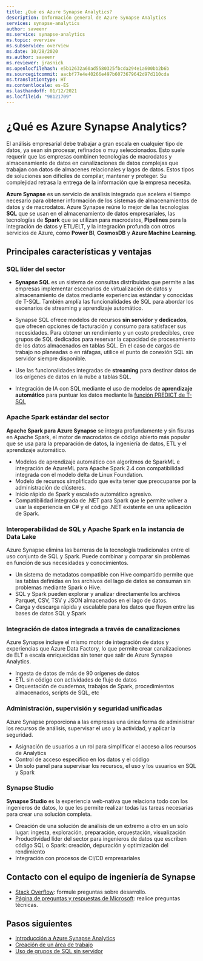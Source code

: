 ```yaml
---
title: ¿Qué es Azure Synapse Analytics?
description: Información general de Azure Synapse Analytics
services: synapse-analytics
author: saveenr
ms.service: synapse-analytics
ms.topic: overview
ms.subservice: overview
ms.date: 10/28/2020
ms.author: saveenr
ms.reviewer: jrasnick
ms.openlocfilehash: e5b12632a60ad5580325fbcda294e1a600bb2b6b
ms.sourcegitcommit: aacbf77e4e40266e497b6073679642d97d110cda
ms.translationtype: HT
ms.contentlocale: es-ES
ms.lasthandoff: 01/12/2021
ms.locfileid: "98121709"
---
```

# <a name="what-is-azure-synapse-analytics"></a>¿Qué es Azure Synapse Analytics?

El análisis empresarial debe trabajar a gran escala en cualquier tipo de datos, ya sean sin procesar, refinados o muy seleccionados. Esto suele requerir que las empresas combinen tecnologías de macrodatos y almacenamiento de datos en canalizaciones de datos complejas que trabajan con datos de almacenes relacionales y lagos de datos. Estos tipos de soluciones son difíciles de compilar, mantener y proteger. Su complejidad retrasa la entrega de la información que la empresa necesita.

**Azure Synapse** es un servicio de análisis integrado que acelera el tiempo necesario para obtener información de los sistemas de almacenamientos de datos y de macrodatos. Azure Synapse reúne lo mejor de las tecnologías **SQL** que se usan en el almacenamiento de datos empresariales, las tecnologías de **Spark** que se utilizan para macrodatos, **Pipelines** para la integración de datos y ETL/ELT, y la integración profunda con otros servicios de Azure, como **Power BI**, **CosmosDB** y **Azure Machine Learning**.

## <a name="key-features--benefits"></a>Principales características y ventajas

### <a name="industry-leading-sql"></a>SQL líder del sector

* **Synapse SQL** es un sistema de consultas distribuidas que permite a las empresas implementar escenarios de virtualización de datos y almacenamiento de datos mediante experiencias estándar y conocidas de T-SQL. También amplía las funcionalidades de SQL para abordar los escenarios de streaming y aprendizaje automático.

* Synapse SQL ofrece modelos de recursos **sin servidor** y **dedicados**, que ofrecen opciones de facturación y consumo para satisfacer sus necesidades. Para obtener un rendimiento y un costo predecibles, cree grupos de SQL dedicados para reservar la capacidad de procesamiento de los datos almacenados en tablas SQL. En el caso de cargas de trabajo no planeadas o en ráfagas, utilice el punto de conexión SQL sin servidor siempre disponible.
* Use las funcionalidades integradas de **streaming** para destinar datos de los orígenes de datos en la nube a tablas SQL.
* Integración de IA con SQL mediante el uso de modelos de **aprendizaje automático** para puntuar los datos mediante la [función PREDICT de T-SQL](https://docs.microsoft.com/sql/t-sql/queries/predict-transact-sql?view=azure-sqldw-latest)

### <a name="industry-standard-apache-spark"></a>Apache Spark estándar del sector

**Apache Spark para Azure Synapse** se integra profundamente y sin fisuras en Apache Spark, el motor de macrodatos de código abierto más popular que se usa para la preparación de datos, la ingeniería de datos, ETL y el aprendizaje automático.

* Modelos de aprendizaje automático con algoritmos de SparkML e integración de AzureML para Apache Spark 2.4 con compatibilidad integrada con el modelo delta de Linux Foundation.
* Modelo de recursos simplificado que evita tener que preocuparse por la administración de clústeres.
* Inicio rápido de Spark y escalado automático agresivo.
* Compatibilidad integrada de .NET para Spark que le permite volver a usar la experiencia en C# y el código .NET existente en una aplicación de Spark.

### <a name="interop-of-sql-and-apache-spark-on-your-data-lake"></a>Interoperabilidad de SQL y Apache Spark en la instancia de Data Lake

Azure Synapse elimina las barreras de la tecnología tradicionales entre el uso conjunto de SQL y Spark. Puede combinar y comparar sin problemas en función de sus necesidades y conocimientos.

* Un sistema de metadatos compatible con Hive compartido permite que las tablas definidas en los archivos del lago de datos se consuman sin problemas mediante Spark o Hive.
* SQL y Spark pueden explorar y analizar directamente los archivos Parquet, CSV, TSV y JSON almacenados en el lago de datos.
* Carga y descarga rápida y escalable para los datos que fluyen entre las bases de datos SQL y Spark

### <a name="built-in-data-integration-via-pipelines"></a>Integración de datos integrada a través de canalizaciones

Azure Synapse incluye el mismo motor de integración de datos y experiencias que Azure Data Factory, lo que permite crear canalizaciones de ELT a escala enriquecidas sin tener que salir de Azure Synapse Analytics.

* Ingesta de datos de más de 90 orígenes de datos
* ETL sin código con actividades de flujo de datos
* Orquestación de cuadernos, trabajos de Spark, procedimientos almacenados, scripts de SQL, etc

### <a name="unified-management-monitoring-and-security"></a>Administración, supervisión y seguridad unificadas

Azure Synapse proporciona a las empresas una única forma de administrar los recursos de análisis, supervisar el uso y la actividad, y aplicar la seguridad.

* Asignación de usuarios a un rol para simplificar el acceso a los recursos de Analytics
* Control de acceso específico en los datos y el código
* Un solo panel para supervisar los recursos, el uso y los usuarios en SQL y Spark

### <a name="synapse-studio"></a>Synapse Studio

**Synapse Studio** es la experiencia web-nativa que relaciona todo con los ingenieros de datos, lo que les permite realizar todas las tareas necesarias para crear una solución completa.

* Creación de una solución de análisis de un extremo a otro en un solo lugar: ingesta, exploración, preparación, orquestación, visualización
* Productividad líder del sector para ingenieros de datos que escriben código SQL o Spark: creación, depuración y optimización del rendimiento
* Integración con procesos de CI/CD empresariales

## <a name="engage-with-the-synapse-engineering-team"></a>Contacto con el equipo de ingeniería de Synapse

- [Stack Overflow](https://stackoverflow.com/questions/tagged/azure-synapse): formule preguntas sobre desarrollo.
- [Página de preguntas y respuestas de Microsoft](https://docs.microsoft.com/answers/topics/azure-synapse-analytics.html): realice preguntas técnicas.

## <a name="next-steps"></a>Pasos siguientes

* [Introducción a Azure Synapse Analytics](get-started.md)
* [Creación de un área de trabajo](quickstart-create-workspace.md)
* [Uso de grupos de SQL sin servidor](quickstart-sql-on-demand.md)
